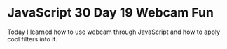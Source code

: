 # JavaScript 30 Day 19 Webcam Fun

Today I learned how to use webcam through JavaScript and how to apply cool filters into it.
